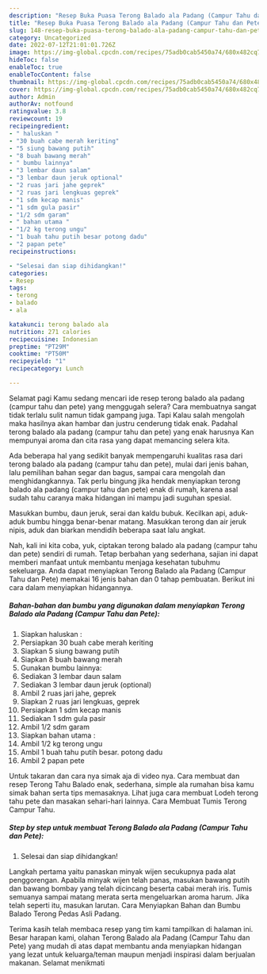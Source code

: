 ```yaml
---
description: "Resep Buka Puasa Terong Balado ala Padang (Campur Tahu dan Pete) Anti Gagal"
title: "Resep Buka Puasa Terong Balado ala Padang (Campur Tahu dan Pete) Anti Gagal"
slug: 148-resep-buka-puasa-terong-balado-ala-padang-campur-tahu-dan-pete-anti-gagal
category: Uncategorized
date: 2022-07-12T21:01:01.726Z
image: https://img-global.cpcdn.com/recipes/75adb0cab5450a74/680x482cq70/terong-balado-ala-padang-campur-tahu-dan-pete-foto-resep-utama.jpg
hideToc: false
enableToc: true
enableTocContent: false
thumbnail: https://img-global.cpcdn.com/recipes/75adb0cab5450a74/680x482cq70/terong-balado-ala-padang-campur-tahu-dan-pete-foto-resep-utama.jpg
cover: https://img-global.cpcdn.com/recipes/75adb0cab5450a74/680x482cq70/terong-balado-ala-padang-campur-tahu-dan-pete-foto-resep-utama.jpg
author: Admin
authorAv: notfound
ratingvalue: 3.8
reviewcount: 19
recipeingredient:
- " haluskan "
- "30 buah cabe merah keriting"
- "5 siung bawang putih"
- "8 buah bawang merah"
- " bumbu lainnya"
- "3 lembar daun salam"
- "3 lembar daun jeruk optional"
- "2 ruas jari jahe geprek"
- "2 ruas jari lengkuas geprek"
- "1 sdm kecap manis"
- "1 sdm gula pasir"
- "1/2 sdm garam"
- " bahan utama "
- "1/2 kg terong ungu"
- "1 buah tahu putih besar potong dadu"
- "2 papan pete"
recipeinstructions:

- "Selesai dan siap dihidangkan!"
categories:
- Resep
tags:
- terong
- balado
- ala

katakunci: terong balado ala 
nutrition: 271 calories
recipecuisine: Indonesian
preptime: "PT29M"
cooktime: "PT50M"
recipeyield: "1"
recipecategory: Lunch

---
```



Selamat pagi Kamu sedang mencari ide resep terong balado ala padang (campur tahu dan pete) yang menggugah selera? Cara membuatnya sangat tidak terlalu sulit namun tidak gampang juga. Tapi Kalau salah mengolah maka hasilnya akan hambar dan justru cenderung tidak enak. Padahal terong balado ala padang (campur tahu dan pete) yang enak harusnya Kan mempunyai aroma dan cita rasa yang dapat memancing selera kita.


Ada beberapa hal yang sedikit banyak mempengaruhi kualitas rasa dari terong balado ala padang (campur tahu dan pete), mulai dari jenis bahan, lalu pemilihan bahan segar dan bagus, sampai cara mengolah dan menghidangkannya. Tak perlu bingung jika hendak menyiapkan terong balado ala padang (campur tahu dan pete) enak di rumah, karena asal sudah tahu caranya maka hidangan ini mampu jadi suguhan spesial.

Masukkan bumbu, daun jeruk, serai dan kaldu bubuk. Kecilkan api, aduk-aduk bumbu hingga benar-benar matang. Masukkan terong dan air jeruk nipis, aduk dan biarkan mendidih beberapa saat lalu angkat.


Nah, kali ini kita coba, yuk, ciptakan terong balado ala padang (campur tahu dan pete) sendiri di rumah. Tetap berbahan yang sederhana, sajian ini dapat memberi manfaat untuk membantu menjaga kesehatan tubuhmu sekeluarga. Anda dapat menyiapkan Terong Balado ala Padang (Campur Tahu dan Pete) memakai 16 jenis bahan dan 0 tahap pembuatan. Berikut ini cara dalam menyiapkan hidangannya.

<!--inarticleads1-->

##### Bahan-bahan dan bumbu yang digunakan dalam menyiapkan Terong Balado ala Padang (Campur Tahu dan Pete):

1. Siapkan  haluskan :
1. Persiapkan 30 buah cabe merah keriting
1. Siapkan 5 siung bawang putih
1. Siapkan 8 buah bawang merah
1. Gunakan  bumbu lainnya:
1. Sediakan 3 lembar daun salam
1. Sediakan 3 lembar daun jeruk (optional)
1. Ambil 2 ruas jari jahe, geprek
1. Siapkan 2 ruas jari lengkuas, geprek
1. Persiapkan 1 sdm kecap manis
1. Sediakan 1 sdm gula pasir
1. Ambil 1/2 sdm garam
1. Siapkan  bahan utama :
1. Ambil 1/2 kg terong ungu
1. Ambil 1 buah tahu putih besar. potong dadu
1. Ambil 2 papan pete


Untuk takaran dan cara nya simak aja di video nya. Cara membuat dan resep Terong Tahu Balado enak, sederhana, simple ala rumahan bisa kamu simak bahan serta tips memasaknya. Lihat juga cara membuat Lodeh terong tahu pete dan masakan sehari-hari lainnya. Cara Membuat Tumis Terong Campur Tahu. 

<!--inarticleads2-->

##### Step by step untuk membuat Terong Balado ala Padang (Campur Tahu dan Pete):


1. Selesai dan siap dihidangkan!

Langkah pertama yaitu panaskan minyak wijen secukupnya pada alat penggorengan. Apabila minyak wijen telah panas, masukan bawang putih dan bawang bombay yang telah dicincang beserta cabai merah iris. Tumis semuanya sampai matang merata serta mengeluarkan aroma harum. Jika telah seperti itu, masukan larutan. Cara Menyiapkan Bahan dan Bumbu Balado Terong Pedas Asli Padang. 

Terima kasih telah membaca resep yang tim kami tampilkan di halaman ini. Besar harapan kami, olahan Terong Balado ala Padang (Campur Tahu dan Pete) yang mudah di atas dapat membantu anda menyiapkan hidangan yang lezat untuk keluarga/teman maupun menjadi inspirasi dalam berjualan makanan. Selamat menikmati
